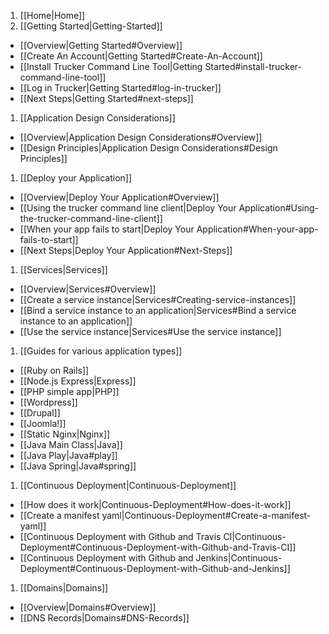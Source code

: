 1. [[Home|Home]]
1. [[Getting Started|Getting-Started]]
  * [[Overview|Getting Started#Overview]]
  * [[Create An Account|Getting Started#Create-An-Account]]
  * [[Install Trucker Command Line Tool|Getting Started#install-trucker-command-line-tool]]
  * [[Log in Trucker|Getting Started#log-in-trucker]]
  * [[Next Steps|Getting Started#next-steps]]
1. [[Application Design Considerations]]
  * [[Overview|Application Design Considerations#Overview]]
  * [[Design Principles|Application Design Considerations#Design Principles]]
1. [[Deploy your Application]]
  * [[Overview|Deploy Your Application#Overview]]
  * [[Using the trucker command line client|Deploy Your Application#Using-the-trucker-command-line-client]]
  * [[When your app fails to start|Deploy Your Application#When-your-app-fails-to-start]]
  * [[Next Steps|Deploy Your Application#Next-Steps]]
1. [[Services|Services]]
  * [[Overview|Services#Overview]]
  * [[Create a service instance|Services#Creating-service-instances]]
  * [[Bind a service instance to an application|Services#Bind a service instance to an application]]
  * [[Use the service instance|Services#Use the service instance]]
1. [[Guides for various application types]]
  * [[Ruby on Rails]]
  * [[Node.js Express|Express]]
  * [[PHP simple app|PHP]] 
  * [[Wordpress]]
  * [[Drupal]]
  * [[Joomla!]]
  * [[Static Nginx|Nginx]]
  * [[Java Main Class|Java]]
  * [[Java Play|Java#play]]
  * [[Java Spring|Java#spring]]
1. [[Continuous Deployment|Continuous-Deployment]]
  * [[How does it work|Continuous-Deployment#How-does-it-work]]
  * [[Create a manifest yaml|Continuous-Deployment#Create-a-manifest-yaml]]
  * [[Continuous Deployment with Github and Travis CI|Continuous-Deployment#Continuous-Deployment-with-Github-and-Travis-CI]]
  * [[Continuous Deployment with Github and Jenkins|Continuous-Deployment#Continuous-Deployment-with-Github-and-Jenkins]]
1. [[Domains|Domains]]
  * [[Overview|Domains#Overview]]
  * [[DNS Records|Domains#DNS-Records]]
